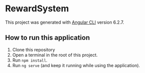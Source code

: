 # RewardSystem

This project was generated with [Angular CLI](https://github.com/angular/angular-cli) version 6.2.7.

## How to run this application

1) Clone this repository
2) Open a terminal in the root of this project.
3) Run `npm install`.
4) Run `ng serve` (and keep it running while using the application).